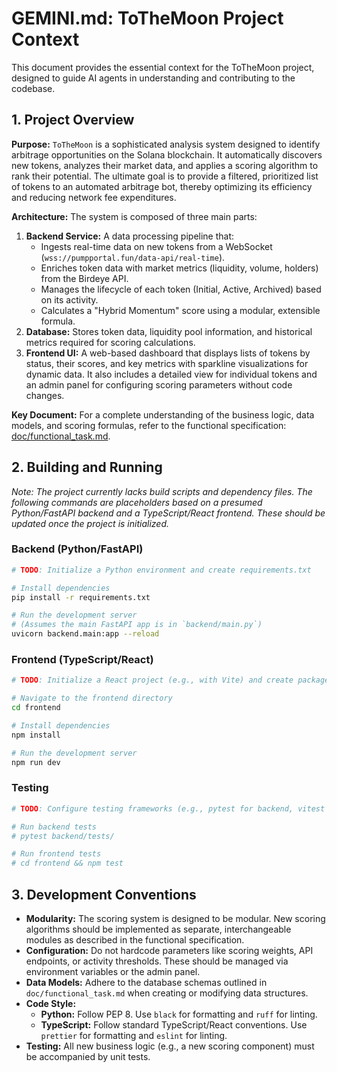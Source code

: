 # GEMINI.md: ToTheMoon Project Context

This document provides the essential context for the ToTheMoon project, designed to guide AI agents in understanding and contributing to the codebase.

## 1. Project Overview

**Purpose:** `ToTheMoon` is a sophisticated analysis system designed to identify arbitrage opportunities on the Solana blockchain. It automatically discovers new tokens, analyzes their market data, and applies a scoring algorithm to rank their potential. The ultimate goal is to provide a filtered, prioritized list of tokens to an automated arbitrage bot, thereby optimizing its efficiency and reducing network fee expenditures.

**Architecture:** The system is composed of three main parts:
1.  **Backend Service:** A data processing pipeline that:
    *   Ingests real-time data on new tokens from a WebSocket (`wss://pumpportal.fun/data-api/real-time`).
    *   Enriches token data with market metrics (liquidity, volume, holders) from the Birdeye API.
    *   Manages the lifecycle of each token (Initial, Active, Archived) based on its activity.
    *   Calculates a "Hybrid Momentum" score using a modular, extensible formula.
2.  **Database:** Stores token data, liquidity pool information, and historical metrics required for scoring calculations.
3.  **Frontend UI:** A web-based dashboard that displays lists of tokens by status, their scores, and key metrics with sparkline visualizations for dynamic data. It also includes a detailed view for individual tokens and an admin panel for configuring scoring parameters without code changes.

**Key Document:** For a complete understanding of the business logic, data models, and scoring formulas, refer to the functional specification: [doc/functional_task.md](./doc/functional_task.md).

## 2. Building and Running

*Note: The project currently lacks build scripts and dependency files. The following commands are placeholders based on a presumed Python/FastAPI backend and a TypeScript/React frontend. These should be updated once the project is initialized.*

### Backend (Python/FastAPI)

```bash
# TODO: Initialize a Python environment and create requirements.txt

# Install dependencies
pip install -r requirements.txt

# Run the development server
# (Assumes the main FastAPI app is in `backend/main.py`)
uvicorn backend.main:app --reload
```

### Frontend (TypeScript/React)

```bash
# TODO: Initialize a React project (e.g., with Vite) and create package.json

# Navigate to the frontend directory
cd frontend

# Install dependencies
npm install

# Run the development server
npm run dev
```

### Testing

```bash
# TODO: Configure testing frameworks (e.g., pytest for backend, vitest for frontend)

# Run backend tests
# pytest backend/tests/

# Run frontend tests
# cd frontend && npm test
```

## 3. Development Conventions

*   **Modularity:** The scoring system is designed to be modular. New scoring algorithms should be implemented as separate, interchangeable modules as described in the functional specification.
*   **Configuration:** Do not hardcode parameters like scoring weights, API endpoints, or activity thresholds. These should be managed via environment variables or the admin panel.
*   **Data Models:** Adhere to the database schemas outlined in `doc/functional_task.md` when creating or modifying data structures.
*   **Code Style:**
    *   **Python:** Follow PEP 8. Use `black` for formatting and `ruff` for linting.
    *   **TypeScript:** Follow standard TypeScript/React conventions. Use `prettier` for formatting and `eslint` for linting.
*   **Testing:** All new business logic (e.g., a new scoring component) must be accompanied by unit tests.
